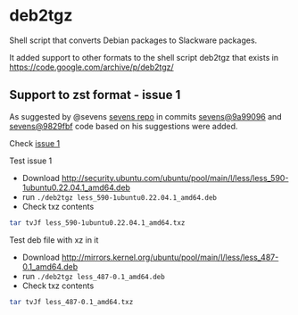 # deb2tgz
Shell script that converts Debian packages to Slackware packages.

It added support to other formats to the shell script deb2tgz that exists in https://code.google.com/archive/p/deb2tgz/

## Support to zst format - issue 1
As suggested by @sevens [sevens repo](https://github.com/sevens/deb2tgz) in commits [sevens@9a99096](https://github.com/sevens/deb2tgz/commit/9a990965577c286a268ac982172cc502564c155f) and [sevens@9829fbf](https://github.com/sevens/deb2tgz/commit/9829fbf1309439b96dfa9f93a79c486491daabbf) code based on his suggestions were added. 

Check [issue 1](https://github.com/vborrego/deb2tgz/issues/1)

Test issue 1
 * Download http://security.ubuntu.com/ubuntu/pool/main/l/less/less_590-1ubuntu0.22.04.1_amd64.deb
 * run ```./deb2tgz less_590-1ubuntu0.22.04.1_amd64.deb ```
 * Check txz contents
```sh
tar tvJf less_590-1ubuntu0.22.04.1_amd64.txz 
```

Test deb file with xz in it
 * Download http://mirrors.kernel.org/ubuntu/pool/main/l/less/less_487-0.1_amd64.deb
 * run ```./deb2tgz less_487-0.1_amd64.deb ```
 * Check txz contents
```sh
tar tvJf less_487-0.1_amd64.txz 
```

